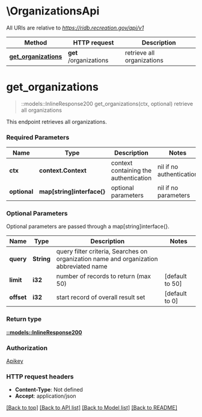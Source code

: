 # \OrganizationsApi

All URIs are relative to *https://ridb.recreation.gov/api/v1*

Method | HTTP request | Description
------------- | ------------- | -------------
[**get_organizations**](OrganizationsApi.md#get_organizations) | **get** /organizations | retrieve all organizations


# **get_organizations**
> ::models::InlineResponse200 get_organizations(ctx, optional)
retrieve all organizations

This endpoint retrieves all organizations.

### Required Parameters

Name | Type | Description  | Notes
------------- | ------------- | ------------- | -------------
 **ctx** | **context.Context** | context containing the authentication | nil if no authentication
 **optional** | **map[string]interface{}** | optional parameters | nil if no parameters

### Optional Parameters
Optional parameters are passed through a map[string]interface{}.

Name | Type | Description  | Notes
------------- | ------------- | ------------- | -------------
 **query** | **String**| query filter criteria, Searches on organization name and organization abbreviated name | 
 **limit** | **i32**| number of records to return (max 50) | [default to 50]
 **offset** | **i32**| start record of overall result set | [default to 0]

### Return type

[**::models::InlineResponse200**](inline_response_200.md)

### Authorization

[Apikey](../README.md#Apikey)

### HTTP request headers

 - **Content-Type**: Not defined
 - **Accept**: application/json

[[Back to top]](#) [[Back to API list]](../README.md#documentation-for-api-endpoints) [[Back to Model list]](../README.md#documentation-for-models) [[Back to README]](../README.md)

